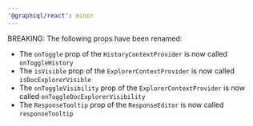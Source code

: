 ```yaml
---
'@graphiql/react': minor
---
```


BREAKING: The following props have been renamed:
- The `onToggle` prop of the `HistoryContextProvider` is now called `onToggleHistory`
- The `isVisible` prop of the `ExplorerContextProvider` is now called `isDocExplorerVisible`
- The `onToggleVisibility` prop of the `ExplorerContextProvider` is now called `onToggleDocExplorerVisibility`
- The `ResponseTooltip` prop of the `ResponseEditor` is now called `responseTooltip`
